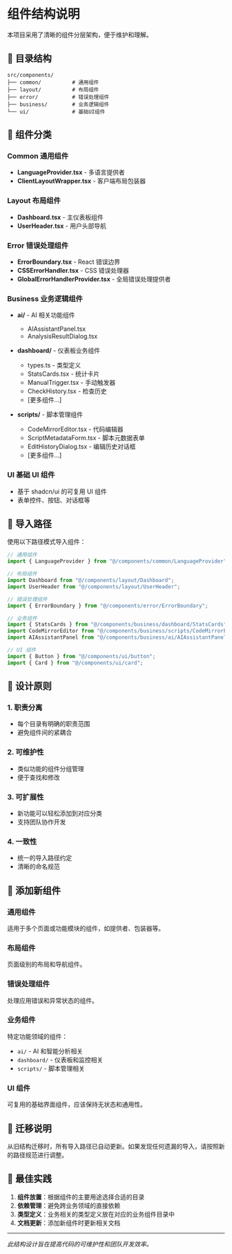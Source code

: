 # 组件结构说明

本项目采用了清晰的组件分层架构，便于维护和理解。

## 📁 目录结构

```
src/components/
├── common/          # 通用组件
├── layout/          # 布局组件
├── error/           # 错误处理组件
├── business/        # 业务逻辑组件
└── ui/              # 基础UI组件
```

## 🧩 组件分类

### Common 通用组件

- **LanguageProvider.tsx** - 多语言提供者
- **ClientLayoutWrapper.tsx** - 客户端布局包装器

### Layout 布局组件

- **Dashboard.tsx** - 主仪表板组件
- **UserHeader.tsx** - 用户头部导航

### Error 错误处理组件

- **ErrorBoundary.tsx** - React 错误边界
- **CSSErrorHandler.tsx** - CSS 错误处理器
- **GlobalErrorHandlerProvider.tsx** - 全局错误处理提供者

### Business 业务逻辑组件

- **ai/** - AI 相关功能组件
  - AIAssistantPanel.tsx
  - AnalysisResultDialog.tsx
- **dashboard/** - 仪表板业务组件

  - types.ts - 类型定义
  - StatsCards.tsx - 统计卡片
  - ManualTrigger.tsx - 手动触发器
  - CheckHistory.tsx - 检查历史
  - [更多组件...]

- **scripts/** - 脚本管理组件
  - CodeMirrorEditor.tsx - 代码编辑器
  - ScriptMetadataForm.tsx - 脚本元数据表单
  - EditHistoryDialog.tsx - 编辑历史对话框
  - [更多组件...]

### UI 基础 UI 组件

- 基于 shadcn/ui 的可复用 UI 组件
- 表单控件、按钮、对话框等

## 🔗 导入路径

使用以下路径模式导入组件：

```typescript
// 通用组件
import { LanguageProvider } from "@/components/common/LanguageProvider";

// 布局组件
import Dashboard from "@/components/layout/Dashboard";
import UserHeader from "@/components/layout/UserHeader";

// 错误处理组件
import { ErrorBoundary } from "@/components/error/ErrorBoundary";

// 业务组件
import { StatsCards } from "@/components/business/dashboard/StatsCards";
import CodeMirrorEditor from "@/components/business/scripts/CodeMirrorEditor";
import AIAssistantPanel from "@/components/business/ai/AIAssistantPanel";

// UI 组件
import { Button } from "@/components/ui/button";
import { Card } from "@/components/ui/card";
```

## 🎯 设计原则

### 1. 职责分离

- 每个目录有明确的职责范围
- 避免组件间的紧耦合

### 2. 可维护性

- 类似功能的组件分组管理
- 便于查找和修改

### 3. 可扩展性

- 新功能可以轻松添加到对应分类
- 支持团队协作开发

### 4. 一致性

- 统一的导入路径约定
- 清晰的命名规范

## 📝 添加新组件

### 通用组件

适用于多个页面或功能模块的组件，如提供者、包装器等。

### 布局组件

页面级别的布局和导航组件。

### 错误处理组件

处理应用错误和异常状态的组件。

### 业务组件

特定功能领域的组件：

- `ai/` - AI 和智能分析相关
- `dashboard/` - 仪表板和监控相关
- `scripts/` - 脚本管理相关

### UI 组件

可复用的基础界面组件，应该保持无状态和通用性。

## 🔄 迁移说明

从旧结构迁移时，所有导入路径已自动更新。如果发现任何遗漏的导入，请按照新的路径规范进行调整。

## 🤝 最佳实践

1. **组件放置**：根据组件的主要用途选择合适的目录
2. **依赖管理**：避免跨业务领域的直接依赖
3. **类型定义**：业务相关的类型定义放在对应的业务组件目录中
4. **文档更新**：添加新组件时更新相关文档

---

_此结构设计旨在提高代码的可维护性和团队开发效率。_
